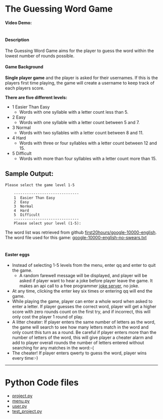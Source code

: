 # The Guessing Word Game
#### Video Demo:  <URL HERE>
#
#### **Description**
The Guessing Word Game aims for the player to guess the word within the lowest number of rounds possible.

#### **Game Background**

**Single player game** and the player is asked for their usernames. If this is the players first time playing, the game will create a username to keep track of each players score.

**There are five different levels:**
- 1  Easier Than Easy
    - Words with one syllable with a letter count less than 5.
- 2  Easy
    - Words with one syllable with a letter count between  5 and 7.
- 3  Normal
    - Words with two syllables with a letter count between 8 and 11.
- 4  Hard
    - Words with three or four syllables with a letter count between 12 and 15.
- 5  Difficult
    - Words with more than four syllables with a letter count more than 15.

## Sample Output:
```
Please select the game level 1-5

    ------------------------------
    1  Easier Than Easy
    2  Easy
    3  Normal
    4  Hard
    5  Difficult
    ------------------------------
    Please select your level (1-5):
```
The word list was retrieved from github [first20hours/google-10000-english](https://github.com/first20hours/google-10000-english). The word file used for this game: [google-10000-english-no-swears.txt](https://raw.githubusercontent.com/first20hours/google-10000-english/refs/heads/master/google-10000-english-no-swears.txt)
#
#### **Easter eggs**
- Instead of selecting 1-5 levels from the menu, enter qq and enter to quit the game.
    - A random farewell message will be displayed, and player will be asked if player want to hear a joke before player leave the game. It makes an api call to a free programmer [joke server](https://official-joke-api.appspot.com/jokes/programming/random), no joke.
- At any time, clicking the enter key six times or entering qq will end the game.
- While playing the game, player can enter a whole word when asked to enter a letter. If player guesses the correct word, player will get a higher score with zero rounds count on the first try, and if incorrect, this will only cost the player 1 round of play.
- A litter cheater: If player enters the same number of letters as the word, the game will search to see how many letters match in the word and only count this turn as a round. Be careful if player enters more than the number of letters of the word, this will give player a cheater alarm and add to player overall rounds the number of letters entered without searching for any matches in the word:-(
- The cheater! If player enters qwerty to guess the word, player wins every time:-)
---
# **Python Code files**
- [project.py](project.md)
- [menu.py](menu.md)
- [user.py](user.md)
- [test_project.py](test_project.md)

